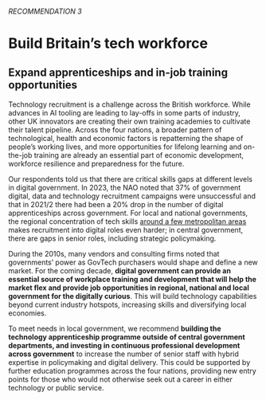 ###### RECOMMENDATION 3
# Build Britain’s tech workforce 
## Expand apprenticeships and in-job training opportunities

Technology recruitment is a challenge across the British workforce. While advances in AI tooling are leading to lay-offs in some parts of industry, other UK innovators are creating their own training academies to cultivate their talent pipeline. Across the four nations, a broader pattern of technological, health and economic factors is repatterning the shape of people’s working lives, and more opportunities for lifelong learning and on-the-job training are already an essential part of economic development, workforce resilience and preparedness for the future.

Our respondents told us that there are critical skills gaps at different levels in digital government. In 2023, the NAO noted that 37% of government digital, data and technology recruitment campaigns were unsuccessful and that in 2021/2 there had been a 20% drop in the number of digital apprenticeships across government. For local and national governments, the regional concentration of tech skills [around a few metropolitan areas](https://www.comptia.org/newsroom/uk-tech-workforce-surpasses-2-million-research-from-industry-association-comptia-reveals) makes recruitment into digital roles even harder; in central government, there are gaps in senior roles, including strategic policymaking.

During the 2010s, many vendors and consulting firms noted that governments’ power as GovTech purchasers would shape and define a new market. For the coming decade, **digital government can provide an essential source of workplace training and development that will help the market flex and provide job opportunities in regional, national and local government for the digitally curious**. This will build technology capabilities beyond current industry hotspots, increasing skills and diversifying local economies.

To meet needs in local government, we recommend **building the technology apprenticeship programme outside of central government departments, and investing in continuous professional development across government** to increase the number of senior staff with hybrid expertise in policymaking and digital delivery. This could be supported by further education programmes across the four nations, providing new entry points for those who would not otherwise seek out a career in either technology or public service. 

